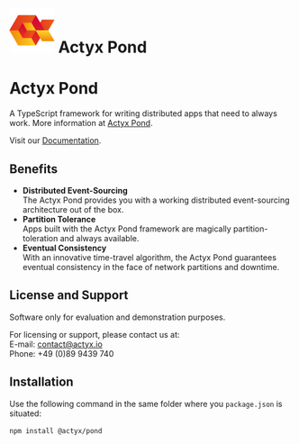 <img src="./asset/actyx_pond_logo_small.png" alt="Actyx Pond Logo" width="80" height="80"> Actyx Pond
===

# Actyx Pond

A TypeScript framework for writing distributed apps that need to always work. More information at [Actyx Pond](https://www.actyx.com/pond/).

Visit our [Documentation](https://www.actyx.com/pond/docs/getting-started.html).

## Benefits

- **Distributed Event-Sourcing**\
  The Actyx Pond provides you with a working distributed event-sourcing architecture out of the box.
- **Partition Tolerance**\
 Apps built with the Actyx Pond framework are magically partition-toleration and always available.
- **Eventual Consistency**\
  With an innovative time-travel algorithm, the Actyx Pond guarantees eventual consistency in the face of network partitions and downtime.

## License and Support

Software only for evaluation and demonstration purposes.

For licensing or support, please contact us at:\
E-mail: contact@actyx.io\
Phone: +49 (0)89 9439 740

## Installation

Use the following command in the same folder where you `package.json` is situated:

```shell
npm install @actyx/pond
```